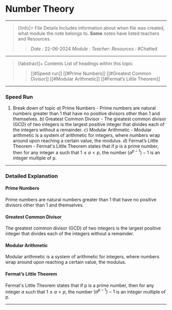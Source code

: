 # Number Theory
---
> [!info]+ File Details
> Includes information about when file was created, what module the note belongs to. **Some** notes have listed teachers and Resources.
> > *Date :* 22-06-2024
> > *Module :* 
> > *Teacher*: 
> > *Resources :* #Chatted

---
> [!abstract]+ Contents
> List of headings within this topic
> > [[#Speed run]]
> [[#Prime Numbers]]
> [[#Greatest Common Divisor]]
> [[#Modular Arithmetic]]
> [[#Fermat’s Little Theorem]]
---
### Speed Run

1. Break down of topic
	$a)$ Prime Numbers - Prime numbers are natural numbers greater than 1 that have no positive divisors other than 1 and themselves.
	$b)$ Greatest Common Divisor - The greatest common divisor (GCD) of two integers is the largest positive integer that divides each of the integers without a remainder.
	$c)$ Modular Arithmetic - Modular arithmetic is a system of arithmetic for integers, where numbers wrap around upon reaching a certain value, the modulus.
	$d)$ Fermat’s Little Theorem - Fermat's Little Theorem states that if p is a prime number, then for any integer a such that $1 ≤ a < p$, the number $(a^{p-1}) − 1$ is an integer multiple of p.
---

### Detailed Explanation

#### Prime Numbers
Prime numbers are natural numbers greater than 1 that have no positive divisors other than 1 and themselves.

#### Greatest Common Divisor
The greatest common divisor (GCD) of two integers is the largest positive integer that divides each of the integers without a remainder.

#### Modular Arithmetic
Modular arithmetic is a system of arithmetic for integers, where numbers wrap around upon reaching a certain value, the modulus.

#### Fermat’s Little Theorem
Fermat's Little Theorem states that if p is a prime number, then for any integer $a$ such that $1 ≤ a < p$, the number $(a^{p-1}) − 1$ is an integer multiple of p.

---
